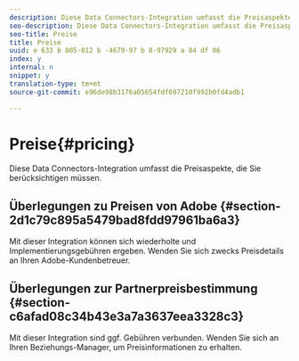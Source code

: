 ```yaml
---
description: Diese Data Connectors-Integration umfasst die Preisaspekte, die Sie berücksichtigen müssen.
seo-description: Diese Data Connectors-Integration umfasst die Preisaspekte, die Sie berücksichtigen müssen.
seo-title: Preise
title: Preise
uuid: e 633 b 005-012 b -4679-97 b 8-97929 a 84 df 06
index: y
internal: n
snippet: y
translation-type: tm+mt
source-git-commit: e96de98b3176a05654fdf697210f992b0fd4adb1

---
```



# Preise{#pricing}

Diese Data Connectors-Integration umfasst die Preisaspekte, die Sie berücksichtigen müssen.

## Überlegungen zu Preisen von Adobe {#section-2d1c79c895a5479bad8fdd97961ba6a3}

Mit dieser Integration können sich wiederholte und Implementierungsgebühren ergeben. Wenden Sie sich zwecks Preisdetails an Ihren Adobe-Kundenbetreuer.

## Überlegungen zur Partnerpreisbestimmung {#section-c6afad08c34b43e3a7a3637eea3328c3}

Mit dieser Integration sind ggf. Gebühren verbunden. Wenden Sie sich an Ihren Beziehungs-Manager, um Preisinformationen zu erhalten.
